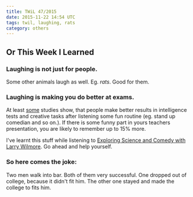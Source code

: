 ```yaml
---
title: TWiL 47/2015
date: 2015-11-22 14:54 UTC
tags: twil, laughing, rats
category: others
---
```


## Or This Week I Learned

### Laughing is not just for people.
Some other animals laugh as well. Eg. *rats*. Good for them.

### Laughing is making you do better at exams.
At least [some](https://www.psychologytoday.com/articles/200001/laughing-succeed) studies show, that people make better results in intelligence tests and creative tasks after listening some fun routine (eg. stand up comedian and so on.). If there is some funny part in yours teachers presentation, you are likely to remember up to 15% more.

I've learnt this stuff while listening to [Exploring Science and Comedy with Larry Wilmore](http://www.startalkradio.net/show/exploring-science-and-comedy-with-larry-wilmore/). Go ahead and help yourself.

### So here comes the joke:
Two men walk into bar. Both of them very successful. One dropped out of college, because it didn't fit him. The other one stayed and made the college to fits him.   
